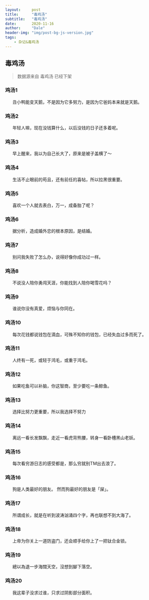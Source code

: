 ```yaml
---
layout:     post
title:      "毒鸡汤"
subtitle:   "毒鸡汤"
date:       2020-11-16
author:     "Dale"
header-img: "img/post-bg-js-version.jpg"
tags:
    - 杂记&毒鸡汤 
---
```


## 毒鸡汤
> 数据源来自 毒鸡汤 已经下架 

### 鸡汤1
&#160;&#160; &#160; &#160;丑小鸭能变天鹅，不是因为它多努力，是因为它爸妈本来就是天鹅。

### 鸡汤2
&#160;&#160; &#160; &#160;年轻人嘛，现在没钱算什么，以后没钱的日子还多着呢。

### 鸡汤3
&#160;&#160; &#160; &#160;早上醒来，我以为自己长大了，原来是被子盖横了～

### 鸡汤4
&#160;&#160; &#160; &#160;生活不止眼前的苟且，还有前任的喜帖，所以拉黑很重要。

### 鸡汤5
&#160;&#160; &#160; &#160;喜欢一个人就去表白，万一，成备胎了呢？

### 鸡汤6
&#160;&#160; &#160; &#160;据分析，造成婚外恋的根本原因，是结婚。

### 鸡汤7
&#160;&#160; &#160; &#160;别问我失败了怎么办，说得好像你成功过一样。

### 鸡汤8
&#160;&#160; &#160; &#160;不说没人陪你勇闯天涯，你能找到人陪你喝雪花吗？

### 鸡汤9
&#160;&#160; &#160; &#160;谁说你没有真爱，烦恼与你同在。

### 鸡汤10
&#160;&#160; &#160; &#160;每次花钱都说钱包在滴血，可殊不知你的钱包，已经失血过多而死了。

### 鸡汤11
&#160;&#160; &#160; &#160;人终有一死，或轻于鸿毛，或重于鸿毛。

### 鸡汤12
&#160;&#160; &#160; &#160;如果吃鱼可以补脑，你这智商，至少要吃一条鲸鱼。

### 鸡汤13
&#160;&#160; &#160; &#160;选择比努力更重要，所以我选择不努力

### 鸡汤14
&#160;&#160; &#160; &#160;离远一看长发飘飘，走近一看虎背熊腰，转身一看卧槽黑山老妖。

### 鸡汤15
&#160;&#160; &#160; &#160;每次看穷游日志的感受都是，那么穷就别TM出去浪了。

### 鸡汤16
&#160;&#160; &#160; &#160;狗是人类最好的朋友。 然而狗最好的朋友是「屎」。

### 鸡汤17
&#160;&#160; &#160; &#160;所谓成长，就是在听到波涛汹涌四个字，再也联想不到大海了。

### 鸡汤18
&#160;&#160; &#160; &#160;上帝为你关上一道防盗门，还会顺手给你上了一把钛合金锁。

### 鸡汤19
&#160;&#160; &#160; &#160;總以為退一步海闊天空，沒想到腳下落空。

### 鸡汤20
&#160;&#160; &#160; &#160;我这辈子没求过谁，只求过阴影部分面积。
